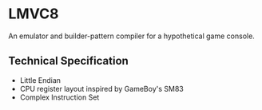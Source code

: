 # LMVC8

An emulator and builder-pattern compiler for a hypothetical game console.

## Technical Specification

- Little Endian
- CPU register layout inspired by GameBoy's SM83
- Complex Instruction Set